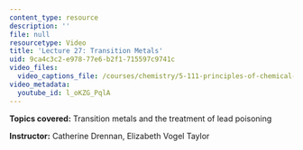 ```yaml
---
content_type: resource
description: ''
file: null
resourcetype: Video
title: 'Lecture 27: Transition Metals'
uid: 9ca4c3c2-e978-77e6-b2f1-715597c9741c
video_files:
  video_captions_file: /courses/chemistry/5-111-principles-of-chemical-science-fall-2008/video-lectures/lecture-27/l_oKZG_PqlA.vtt
video_metadata:
  youtube_id: l_oKZG_PqlA
---
```


**Topics covered:** Transition metals and the treatment of lead poisoning

**Instructor:** Catherine Drennan, Elizabeth Vogel Taylor